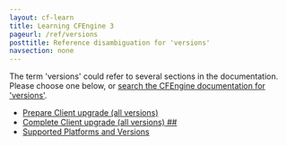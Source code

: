 ```yaml
---
layout: cf-learn
title: Learning CFEngine 3
pageurl: /ref/versions
posttitle: Reference disambiguation for 'versions'
navsection: none
---
```


The term 'versions' could refer to several sections in the documentation. Please choose one below, or
[search the CFEngine documentation for 'versions'](http://cfengine.com/docs/latest/search.html?q=versions).

- [Prepare Client upgrade (all versions)](http://cfengine.com/docs/latest/guide-installation-and-configuration-upgrading-to-36.html#prepare-client-upgrade-all-versions)
- [Complete Client upgrade (all versions) \#\#](http://cfengine.com/docs/latest/guide-installation-and-configuration-upgrading-to-36.html#complete-client-upgrade-all-versions-##)
- [Supported Platforms and Versions](http://cfengine.com/docs/latest/guide-latest-release-supported-platforms.html#supported-platforms-and-versions)
